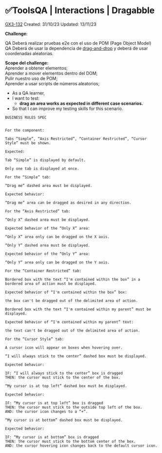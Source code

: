 # ✅ToolsQA | Interactions | Dragabble

[GX3-132](https://upexgalaxy30.atlassian.net/browse/GX3-132) Created: 31/10/23 Updated: 13/11/23

**Challenge:**

QA Deberá realizar pruebas e2e con el uso de POM (Page Object Model)  
QA Deberá de usar la dependencia de [drag-and-drop](https://www.npmjs.com/package/@4tw/cypress-drag-drop) y deberá de usar coordenadas aleatorias.

**Scope del challenge:**  
Aprender a obtener elementos;  
Aprender a mover elementos dentro del DOM;  
Pulir nuestro uso de POM;  
Aprender a usar scripts de números aleatorios;

-   As a QA learner,
-   I want to test:
    -   **drag an area works as expected in different case scenarios.**
-   So that I can improve my testing skills for this scenario.

```
BUSINESS RULES SPEC


For the component:

Tabs “Simple”, “Axis Restricted”, “Container Restricted”, “Cursor Style” must be shown.

Expected:

Tab “Simple” is displayed by default.

Only one tab is displayed at once.

For the “Simple” tab:

“Drag me” dashed area must be displayed.

Expected behavior:

“Drag me” area can be dragged as desired in any direction.

For the “Axis Restricted” tab:

“Only X” dashed area must be displayed.

Expected behavior of the “Only X” area:

“Only X” area only can be dragged on the X axis.

“Only Y” dashed area must be displayed.

Expected behavior of the “Only Y” area:

“Only Y” area only can be dragged on the Y axis.

For the “Container Restricted” tab:

Bordered box with the text “I'm contained within the box” in a bordered area of action must be displayed.

Expected behavior of “I'm contained within the box” box:

the box can't be dragged out of the delimited area of action.

Bordered box with the text “I'm contained within my parent” must be displayed.

Expected behavior of “I'm contained within my parent” text:

the text can't be dragged out of the delimited area of action.

For the “Cursor Style” tab:

A cursor icon will appear on boxes when hovering over.

“I will always stick to the center” dashed box must be displayed.

Expected behavior:

IF: “I will always stick to the center” box is dragged
THEN: the cursor must stick to the center of the box.

“My cursor is at top left” dashed box must be displayed.

Expected behavior:

IF: “My cursor is at top left” box is dragged
THEN: the cursor must stick to the outside top left of the box.
AND: the cursor icon changes to a “+”.

“My cursor is at bottom” dashed box must be displayed.

Expected behavior:

IF: “My cursor is at bottom” box is dragged
THEN: the cursor must stick to the bottom center of the box.
AND: the cursor hovering icon changes back to the default cursor icon.
```
